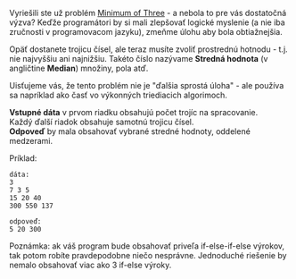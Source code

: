 <!-- #Median of Three -->

Vyriešili ste už problém [Minimum of Three](./min-of-three) - a nebola to pre vás dostatočná výzva? Keďže programátori
by si mali zlepšovať logické myslenie (a nie iba zručnosti v programovacom jazyku), zmeňme úlohu aby bola
obtiažnejšia.

Opäť dostanete trojicu čísel, ale teraz musíte zvoliť prostrednú hotnodu - t.j. nie najvyššiu ani najnižšiu.
Takéto číslo nazývame **Stredná hodnota** (v angličtine **Median**) množiny, pola atď. 

Uisťujeme vás, že tento problém nie je "ďalšia sprostá úloha" - ale používa sa napríklad ako časť vo výkonných triediacich 
algorimoch.

**Vstupné dáta** v prvom riadku obsahujú počet trojíc na spracovanie.  
Každý ďalší riadok obsahuje samotnú trojicu čísel.   
**Odpoveď** by mala obsahovať vybrané stredné hodnoty, oddelené medzerami.

Príklad:

    dáta:
    3
    7 3 5
    15 20 40
    300 550 137
	
	odpoveď:
	5 20 300

Poznámka: ak váš program bude obsahovať priveľa  if-else-if-else výrokov, tak potom robíte pravdepodobne niečo nesprávne.
Jednoduché riešenie by nemalo obsahovať viac ako 3 if-else výroky.
